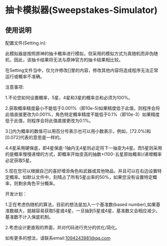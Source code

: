 # 抽卡模拟器(Sweepstakes-Simulator)

## 使用说明

配置文件(Setting.in):

此模拟器是按照原神的抽卡概率进行模拟，但采用的模拟方式为真随机而非伪随机，因此，该抽卡结果将无法与原神官方的抽卡结果相比较。

在Setting文件当中，仅允许修改[]里的内容，修改其他内容将造成程序无法正常运行或概率不准确。

注意事项:

1.不论您如何设置概率，5星，4星和3星的概率总和必须为100%。

2.获取概率精度最小不能低于0.001%（即10e-5)如果精度低于此值，则程序会将此值直接更改为0.001%，角色特定概率精度不能低于0.1%（即10e-3）如果精度低于此值，则程序会将此值直接更改为0.1%。

3.[]内为概率的数值可以用百分号表示也可以用小数表示，例如，[72.0%]和[0.072]代表的意思是一样的。

4.4星采用硬保底，即4星保底-1抽内无4星则必定将下一抽变为4星。而5星则采用的是概率慢慢递增的方式，即概率开始变高的抽数+(100-五星原始概率)/递增概率必定获取5星。

5.现在您可以根据自己的喜好增添角色和武器或其他物品，并且可以在右边设置特定概率。如默认文件中，刻晴占了所有5星出率的50%，如果您没有设置特定概率，则剩余角色平分概率。

开发计划：

1.正在考虑伪随机的算法，目前的想法是加入一个基准数(based number),如果基准数越大，就越容易获取5星或4星，一旦抽到5星或4星，基准数又会相应减少。基准数不计入保底机制。

2.考虑设计更直观的界面，并对代码进行充分的优化/简化。

如有更多的想法，请联系email:1094243981@qq.com
